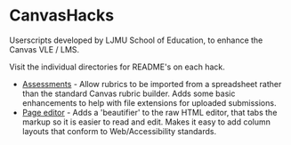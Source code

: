 # CanvasHacks
Userscripts developed by LJMU School of Education, to enhance the Canvas VLE / LMS.

Visit the individual directories for README's on each hack.

* [Assessments](https://github.com/LJMUSoE/CanvasHacks/tree/master/Assessment) - Allow rubrics to be imported from a spreadsheet rather than the standard Canvas rubric builder. Adds some basic enhancements to help with file extensions for uploaded submissions.
* [Page editor](https://github.com/LJMUSoE/CanvasHacks/tree/master/Editor]) - Adds a 'beautifier' to the raw HTML editor, that tabs the markup so it is easier to read and edit. Makes it easy to add column layouts that conform to Web/Accessibility standards.
